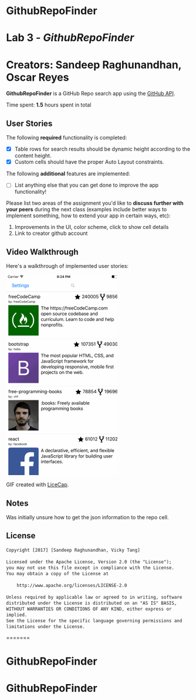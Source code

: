 # GithubRepoFinder
# Lab 3 - *GithubRepoFinder*
# Creators: Sandeep Raghunandhan, Oscar Reyes

**GithubRepoFinder** is a GitHub Repo search app using the [GitHub API](https://developer.github.com/v3/search/#search-repositories).

Time spent: **1.5** hours spent in total

## User Stories

The following **required** functionality is completed:

- [X] Table rows for search results should be dynamic height according to the content height.
- [X] Custom cells should have the proper Auto Layout constraints.

The following **additional** features are implemented:

- [ ] List anything else that you can get done to improve the app functionality!

Please list two areas of the assignment you'd like to **discuss further with your peers** during the next class (examples include better ways to implement something, how to extend your app in certain ways, etc):

1. Improvements in the UI, color scheme, click to show cell details
2. Link to creator github account

## Video Walkthrough

Here's a walkthrough of implemented user stories:

<img src='https://github.com/oscarreyes98/GithubRepoFinder/blob/master/demo2.gif' title='Video Walkthrough' width='' alt='Video Walkthrough' />

GIF created with [LiceCap](http://www.cockos.com/licecap/).

## Notes

Was initially unsure how to get the json information to the repo cell.

## License

    Copyright [2017] [Sandeep Raghunandhan, Vicky Tang]

    Licensed under the Apache License, Version 2.0 (the "License");
    you may not use this file except in compliance with the License.
    You may obtain a copy of the License at

        http://www.apache.org/licenses/LICENSE-2.0

    Unless required by applicable law or agreed to in writing, software
    distributed under the License is distributed on an "AS IS" BASIS,
    WITHOUT WARRANTIES OR CONDITIONS OF ANY KIND, either express or implied.
    See the License for the specific language governing permissions and
    limitations under the License.
=======
# GithubRepoFinder
# GithubRepoFinder

